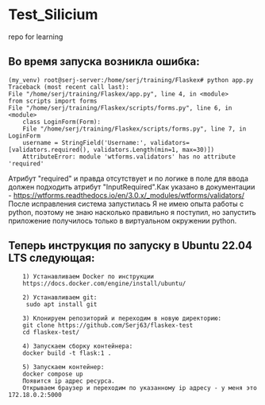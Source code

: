 # Test_Silicium
repo for learning

## Во время запуска возникла ошибка:
```
(my_venv) root@serj-server:/home/serj/training/Flaskex# python app.py
Traceback (most recent call last):
File "/home/serj/training/Flaskex/app.py", line 4, in <module>
from scripts import forms
File "/home/serj/training/Flaskex/scripts/forms.py", line 6, in <module>
    class LoginForm(Form):
    File "/home/serj/training/Flaskex/scripts/forms.py", line 7, in LoginForm
    username = StringField('Username:', validators=[validators.required(), validators.Length(min=1, max=30)])
    AttributeError: module 'wtforms.validators' has no attribute 'required'
```

Атрибут "required" и правда отсутствует и по логике в поле для ввода должен подходить атрибут "InputRequired".Как указано в документации - https://wtforms.readthedocs.io/en/3.0.x/_modules/wtforms/validators/
После исправления система запустилась
Я не имею опыта работы с python, поэтому не знаю насколько правильно я поступил, но запустить приложение получилось только в виртуальном окружении python. 

## Теперь инструкция по запуску в Ubuntu 22.04 LTS следующая:
```
    1) Устанавливаем Docker по инструкции
    https://docs.docker.com/engine/install/ubuntu/
    
    2) Устанавливаем git:
     sudo apt install git
    
    3) Клонируем репозиторий и переходим в новую директорию:
    git clone https://github.com/Serj63/flaskex-test 
    cd flaskex-test/
    
    4) Запускаем сборку контейнера:
    docker build -t flask:1 .
    
    5) Запускаем контейнер:
    docker compose up
    Появится ip адрес ресурса.
    Открываем браузер и переходим по указанному ip адресу - у меня это 172.18.0.2:5000
```

